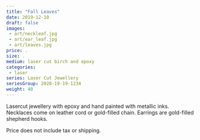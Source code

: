 ```yaml
---
title: "Fall Leaves"
date: 2019-12-10
draft: false
images:
 - art/neckleaf.jpg
 - art/ear_leaf.jpg
 - art/leaves.jpg
price: .
size: .
medium: laser cut birch and epoxy
categories:
 - laser
series: Laser Cut Jewellery
seriesGroup: 2020-19-19-1234
weight: 40
---
```


Lasercut jewellery with epoxy and hand painted with metallic inks. Necklaces come on leather cord or gold-filled chain. Earrings are gold-filled shepherd hooks.

Price does not include tax or shipping.